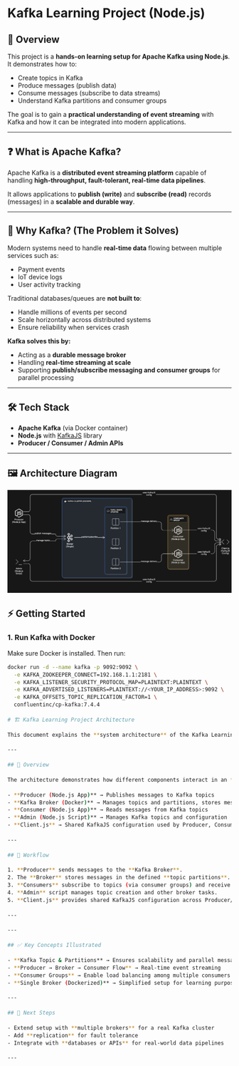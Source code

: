 # Kafka Learning Project (Node.js)

## 📌 Overview
This project is a **hands-on learning setup for Apache Kafka using Node.js**.  
It demonstrates how to:

- Create topics in Kafka  
- Produce messages (publish data)  
- Consume messages (subscribe to data streams)  
- Understand Kafka partitions and consumer groups  

The goal is to gain a **practical understanding of event streaming** with Kafka and how it can be integrated into modern applications.

---

## ❓ What is Apache Kafka?
Apache Kafka is a **distributed event streaming platform** capable of handling **high-throughput, fault-tolerant, real-time data pipelines**.  

It allows applications to **publish (write)** and **subscribe (read)** records (messages) in a **scalable and durable way**.

---

## 🚀 Why Kafka? (The Problem it Solves)
Modern systems need to handle **real-time data** flowing between multiple services such as:  
- Payment events  
- IoT device logs  
- User activity tracking  

Traditional databases/queues are **not built to**:
- Handle millions of events per second  
- Scale horizontally across distributed systems  
- Ensure reliability when services crash  

**Kafka solves this by:**
- Acting as a **durable message broker**  
- Handling **real-time streaming at scale**  
- Supporting **publish/subscribe messaging and consumer groups** for parallel processing  

---

## 🛠️ Tech Stack
- **Apache Kafka** (via Docker container)  
- **Node.js** with [KafkaJS](https://kafka.js.org/) library  
- **Producer / Consumer / Admin APIs**  


---
## 🖼️ Architecture Diagram

![Kafka Architecture](https://github.com/BalrajMahto/event-streaming-with-kafka/blob/main/architecture.png?raw=true)


## ⚡ Getting Started

### 1. Run Kafka with Docker
Make sure Docker is installed. Then run:

```bash
docker run -d --name kafka -p 9092:9092 \
  -e KAFKA_ZOOKEEPER_CONNECT=192.168.1.1:2181 \
  -e KAFKA_LISTENER_SECURITY_PROTOCOL_MAP=PLAINTEXT:PLAINTEXT \
  -e KAFKA_ADVERTISED_LISTENERS=PLAINTEXT://<YOUR_IP_ADDRESS>:9092 \
  -e KAFKA_OFFSETS_TOPIC_REPLICATION_FACTOR=1 \
  confluentinc/cp-kafka:7.4.4

# 🏗️ Kafka Learning Project Architecture

This document explains the **system architecture** of the Kafka Learning Project built with **Node.js** and **KafkaJS**.

---

## 📌 Overview

The architecture demonstrates how different components interact in an **event streaming pipeline** using **Apache Kafka**:

- **Producer (Node.js App)** → Publishes messages to Kafka topics  
- **Kafka Broker (Docker)** → Manages topics and partitions, stores messages  
- **Consumer (Node.js App)** → Reads messages from Kafka topics  
- **Admin (Node.js Script)** → Manages Kafka topics and configuration  
- **Client.js** → Shared KafkaJS configuration used by Producer, Consumer, and Admin  

---

## 🔄 Workflow

1. **Producer** sends messages to the **Kafka Broker**.  
2. The **Broker** stores messages in the defined **topic partitions**.  
3. **Consumers** subscribe to topics (via consumer groups) and receive partitioned messages.  
4. **Admin** script manages topic creation and other broker tasks.  
5. **Client.js** provides shared KafkaJS configuration across Producer/Consumer/Admin.  

---

---

## ✅ Key Concepts Illustrated

- **Kafka Topic & Partitions** → Ensures scalability and parallel message consumption  
- **Producer → Broker → Consumer Flow** → Real-time event streaming  
- **Consumer Groups** → Enable load balancing among multiple consumers  
- **Single Broker (Dockerized)** → Simplified setup for learning purposes  

---

## 🚀 Next Steps

- Extend setup with **multiple brokers** for a real Kafka cluster  
- Add **replication** for fault tolerance  
- Integrate with **databases or APIs** for real-world data pipelines  

---

